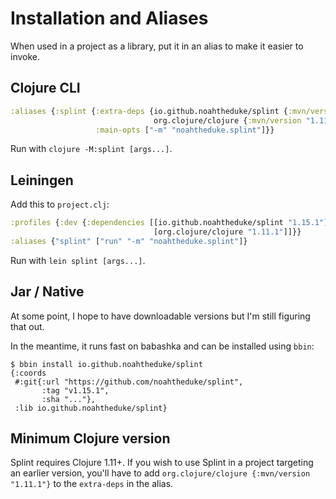 # Installation and Aliases

When used in a project as a library, put it in an alias to make it easier to invoke.

## Clojure CLI

```clojure
:aliases {:splint {:extra-deps {io.github.noahtheduke/splint {:mvn/version "1.15.1"}
                                org.clojure/clojure {:mvn/version "1.11.1"}}
                   :main-opts ["-m" "noahtheduke.splint"]}}
```

Run with `clojure -M:splint [args...]`.

## Leiningen

Add this to `project.clj`:

```clojure
:profiles {:dev {:dependencies [[io.github.noahtheduke/splint "1.15.1"]
                                [org.clojure/clojure "1.11.1"]]}}
:aliases {"splint" ["run" "-m" "noahtheduke.splint"]}
```

Run with `lein splint [args...]`.

## Jar / Native

At some point, I hope to have downloadable versions but I'm still figuring that out.

In the meantime, it runs fast on babashka and can be installed using `bbin`:

```text
$ bbin install io.github.noahtheduke/splint
{:coords
 #:git{:url "https://github.com/noahtheduke/splint",
       :tag "v1.15.1",
       :sha "..."},
 :lib io.github.noahtheduke/splint}
```

## Minimum Clojure version

Splint requires Clojure 1.11+. If you wish to use Splint in a project targeting an earlier version, you'll have to add `org.clojure/clojure {:mvn/version "1.11.1"}` to the `extra-deps` in the alias.
